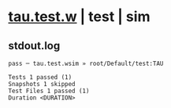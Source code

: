 # [tau.test.w](../../../../../../examples/tests/sdk_tests/math/tau.test.w) | test | sim

## stdout.log
```log
pass ─ tau.test.wsim » root/Default/test:TAU

Tests 1 passed (1)
Snapshots 1 skipped
Test Files 1 passed (1)
Duration <DURATION>
```

